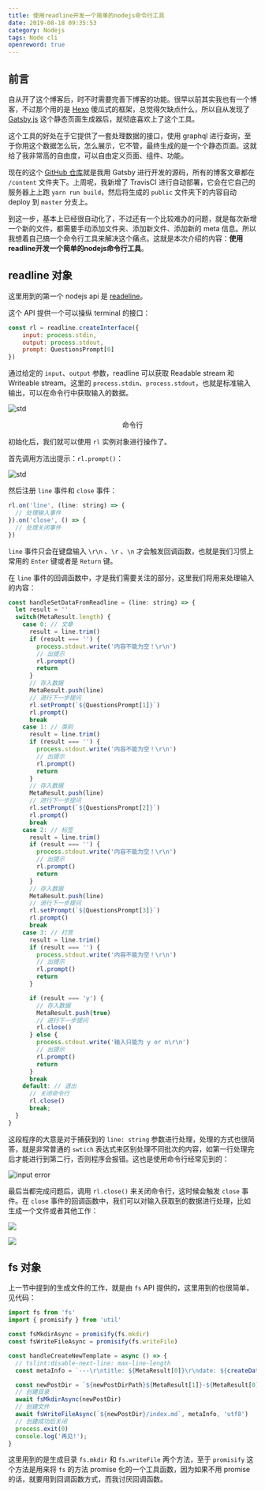 ```yaml
---
title: 使用readline开发一个简单的nodejs命令行工具
date: 2019-08-18 09:35:53
category: Nodejs
tags: Node cli
openreword: true
---
```


## 前言

自从开了这个博客后，时不时需要完善下博客的功能。很早以前其实我也有一个博客，不过那个用的是 [Hexo](https://hexo.io/) 傻瓜式的框架，总觉得欠缺点什么，所以自从发现了 [Gatsby.js](https://www.gatsbyjs.org/) 这个静态页面生成器后，就彻底喜欢上了这个工具。

这个工具的好处在于它提供了一套处理数据的接口，使用 graphql 进行查询，至于你用这个数据怎么玩，怎么展示，它不管，最终生成的是一个个静态页面。这就给了我非常高的自由度，可以自由定义页面、组件、功能。

现在的这个 [GitHub 仓库](https://github.com/BetaMee/betamee.github.io)就是我用 Gatsby 进行开发的源码，所有的博客文章都在 `/content` 文件夹下。上周呢，我新增了 TravisCI 进行自动部署，它会在它自己的服务器上上跑 `yarn run build`，然后将生成的 `public` 文件夹下的内容自动 deploy 到 `master` 分支上。 

到这一步，基本上已经很自动化了，不过还有一个比较难办的问题，就是每次新增一个新的文件，都需要手动添加文件夹、添加新文件、添加新的 meta 信息。所以我想着自己搞一个命令行工具来解决这个痛点。这就是本次介绍的内容：**使用readline开发一个简单的nodejs命令行工具**。

## readline 对象

这里用到的第一个 nodejs api 是 [readeline](https://nodejs.org/dist/latest-v10.x/docs/api/readline.html)。

这个 API 提供一个可以操纵 terminal 的接口：

```js
const rl = readline.createInterface({
    input: process.stdin,
    output: process.stdout,
    prompt: QuestionsPrompt[0]
})
```

通过给定的 `input`、`output` 参数，readline 可以获取 Readable stream 和 Writeable stream。这里的 `process.stdin`、`process.stdout`，也就是标准输入输出，可以在命令行中获取输入的数据。

![std](./attachments/std.png)

<center>命令行</center>

初始化后，我们就可以使用 `rl` 实例对象进行操作了。

首先调用方法出提示：`rl.prompt()`：

![std](./attachments/prompt.png)

然后注册 `line` 事件和 `close` 事件：

```js
rl.on('line', (line: string) => {
  // 处理输入事件
}).on('close', () => {
  // 处理关闭事件
})
```

`line` 事件只会在键盘输入 `\r\n` 、`\r` 、`\n` 才会触发回调函数，也就是我们习惯上常用的 `Enter` 键或者是 `Return` 键。

在 `line` 事件的回调函数中，才是我们需要关注的部分，这里我们将用来处理输入的内容：

```js
const handleSetDataFromReadline = (line: string) => {
  let result = ''
  switch(MetaResult.length) {
    case 0: // 文章
      result = line.trim()
      if (result === '') {
        process.stdout.write('内容不能为空！\r\n')
        // 出提示
        rl.prompt()
        return
      }
      // 存入数据
      MetaResult.push(line)
      // 进行下一步提问
      rl.setPrompt(`${QuestionsPrompt[1]}`)
      rl.prompt()
      break
    case 1: // 类别
      result = line.trim()
      if (result === '') {
        process.stdout.write('内容不能为空！\r\n')
        // 出提示
        rl.prompt()
        return
      }
      // 存入数据
      MetaResult.push(line)
      // 进行下一步提问
      rl.setPrompt(`${QuestionsPrompt[2]}`)
      rl.prompt()
      break
    case 2: // 标签
      result = line.trim()
      if (result === '') {
        process.stdout.write('内容不能为空！\r\n')
        // 出提示
        rl.prompt()
        return
      }
      // 存入数据
      MetaResult.push(line)
      // 进行下一步提问
      rl.setPrompt(`${QuestionsPrompt[3]}`)
      rl.prompt()
      break
    case 3: // 打赏
      result = line.trim()
      if (result === '') {
        process.stdout.write('内容不能为空！\r\n')
        // 出提示
        rl.prompt()
        return
      }

      if (result === 'y') {
        // 存入数据
        MetaResult.push(true)
        // 进行下一步提问
        rl.close()
      } else {
        process.stdout.write('输入只能为 y or n\r\n')
        // 出提示
        rl.prompt()
        return
      }
      break
    default: // 退出
      // 关闭命令行
      rl.close()
      break;
  }
}
```

这段程序的大意是对于捕获到的 `line: string` 参数进行处理，处理的方式也很简答，就是非常普通的 `swtich` 表达式来区别处理不同批次的内容，如第一行处理完后才能进行到第二行，否则程序会报错。这也是使用命令行经常见到的：

![input error](./attachments/error.png)


最后当都完成问题后，调用 `rl.close()` 来关闭命令行，这时候会触发 `close` 事件。在 `close` 事件的回调函数中，我们可以对输入获取到的数据进行处理，比如生成一个文件或者其他工作：

![](./attachments/done.png)

![](./attachments/done2.png)

## fs 对象

上一节中提到的生成文件的工作，就是由 `fs` API 提供的，这里用到的也很简单，见代码：

```js
import fs from 'fs'
import { promisify } from 'util'

const fsMkdirAsync = promisify(fs.mkdir)
const fsWriteFileAsync = promisify(fs.writeFile)

const handleCreateNewTemplate = async () => {
  // tslint:disable-next-line: max-line-length
  const metaInfo = `---\r\ntitle: ${MetaResult[0]}\r\ndate: ${createDate()}\r\ncategory: ${MetaResult[1]}\r\ntags: ${MetaResult[2]}\r\nopenreword: ${MetaResult[3]}\r\n---`

  const newPostDir = `${newPostDirPath}${MetaResult[1]}-${MetaResult[0]}`
  // 创建目录
  await fsMkdirAsync(newPostDir)
  // 创建文件
  await fsWriteFileAsync(`${newPostDir}/index.md`, metaInfo, 'utf8')
  // 创建成功后关闭
  process.exit(0)
  console.log('再见!');
}
```

这里用到的是生成目录 `fs.mkdir` 和 `fs.writeFile` 两个方法，至于 `promisify` 这个方法是用来将 `fs` 的方法 promise 化的一个工具函数，因为如果不用 promise 的话，就要用到回调函数方式，而我讨厌回调函数。
